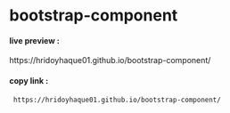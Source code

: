 # bootstrap-component

<h4>live preview : </h4>
https://hridoyhaque01.github.io/bootstrap-component/

<h4>copy link : </h4>

```sh
 https://hridoyhaque01.github.io/bootstrap-component/
```
